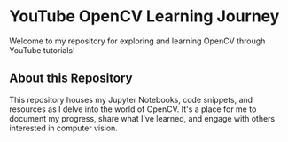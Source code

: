 # YouTube OpenCV Learning Journey

Welcome to my repository for exploring and learning OpenCV through YouTube tutorials! 

## About this Repository

This repository houses my Jupyter Notebooks, code snippets, and resources as I delve into the world of OpenCV. It's a place for me to document my progress, share what I've learned, and engage with others interested in computer vision.
